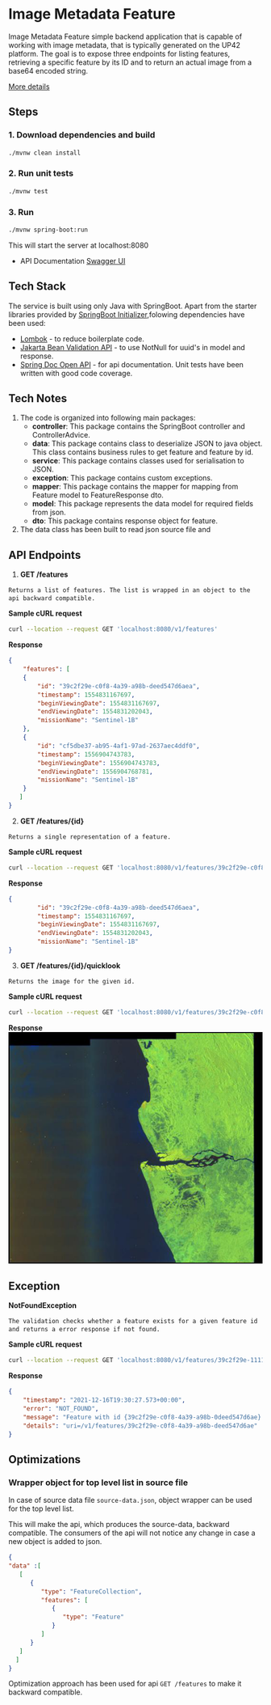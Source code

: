 # Image Metadata Feature
Image Metadata Feature simple backend application that is capable of working with image metadata, that is typically generated on the UP42 platform.
The goal is to expose three endpoints for listing features, retrieving a specific feature by its ID and to return an actual image from a base64 encoded string.

[More details](UP42_backend_challenge.pdf)

## Steps

### 1. Download dependencies and build
```bash
./mvnw clean install
```
### 2. Run unit tests
```bash
./mvnw test
```
### 3. Run
```bash
./mvnw spring-boot:run
```

This will start the server at localhost:8080
* API Documentation [Swagger UI](http://localhost:8080/swagger-ui/index.html)

## Tech Stack

The service is built using only Java with SpringBoot. Apart from the starter libraries provided by [SpringBoot Initializer](https://start.spring.io/),folowing dependencies have been used:
* [Lombok](https://projectlombok.org/) - to reduce boilerplate code.
* [Jakarta Bean Validation API](https://beanvalidation.org/) - to use NotNull for uuid's in model and response.
* [Spring Doc Open API](https://springdoc.org/) - for api documentation.
Unit tests have been written with good code coverage.

## Tech Notes

1. The code is organized into following main packages:
    - **controller**: This package contains the SpringBoot controller and ControllerAdvice.
    - **data**: This package contains class to deserialize JSON to java object. This class contains business rules to get feature and feature by id.
    - **service**: This package contains classes used for serialisation to JSON.
    - **exception**: This package contains custom exceptions.
    - **mapper**: This package contains the mapper for mapping from Feature model to FeatureResponse dto.
    - **model**: This package represents the data model for required fields from json.
    - **dto**: This package contains response object for feature.
2. The data class has been built to read json source file and 

## API Endpoints
1. **GET /features**
```text
Returns a list of features. The list is wrapped in an object to the api backward compatible.
```
**Sample cURL request**
```bash  
curl --location --request GET 'localhost:8080/v1/features'
```  
**Response**
```json  
{
    "features": [
    {
        "id": "39c2f29e-c0f8-4a39-a98b-deed547d6aea",
        "timestamp": 1554831167697,
        "beginViewingDate": 1554831167697,
        "endViewingDate": 1554831202043,
        "missionName": "Sentinel-1B"
    },
    {
        "id": "cf5dbe37-ab95-4af1-97ad-2637aec4ddf0",
        "timestamp": 1556904743783,
        "beginViewingDate": 1556904743783,
        "endViewingDate": 1556904768781,
        "missionName": "Sentinel-1B"
    }
   ]
}
```  
2. **GET /features/{id}**
```text
Returns a single representation of a feature.
```
**Sample cURL request**
```bash  
curl --location --request GET 'localhost:8080/v1/features/39c2f29e-c0f8-4a39-a98b-deed547d6aea'
```  
**Response**
```json  
{
        "id": "39c2f29e-c0f8-4a39-a98b-deed547d6aea",
        "timestamp": 1554831167697,
        "beginViewingDate": 1554831167697,
        "endViewingDate": 1554831202043,
        "missionName": "Sentinel-1B"
}
``` 
3. **GET /features/{id}/quicklook**
```text
Returns the image for the given id.
```
**Sample cURL request**
```bash  
curl --location --request GET 'localhost:8080/v1/features/39c2f29e-c0f8-4a39-a98b-deed547d6aea/quicklook' > response-quicklook.png
```  
**Response**
![](response.png)

##  Exception

**NotFoundException**
```text
The validation checks whether a feature exists for a given feature id and returns a error response if not found.
```
**Sample cURL request**
```bash  
curl --location --request GET 'localhost:8080/v1/features/39c2f29e-1111-4a39-1111-deed547d6aea'
```  
**Response**
```json  
{
    "timestamp": "2021-12-16T19:30:27.573+00:00",
    "error": "NOT_FOUND",
    "message": "Feature with id {39c2f29e-c0f8-4a39-a98b-0deed547d6ae} not found.",
    "details": "uri=/v1/features/39c2f29e-c0f8-4a39-a98b-deed547d6ae"
}
``` 

## Optimizations
### Wrapper object for top level list in source file
In case of source data file `source-data.json`, object wrapper can be used for the top level list. 

This will make the api, which produces the source-data, backward compatible.
The consumers of the api will not notice any change in case a new object is added to json.
```json
{
"data" :[
   [
      {
         "type": "FeatureCollection",
         "features": [
            {
               "type": "Feature"
            }
         ]
      }
   ]
  ]
}
```

Optimization approach has been used for api `GET /features` to make it backward compatible.